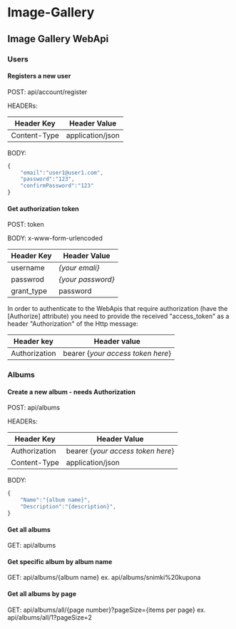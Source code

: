# Image-Gallery

## Image Gallery WebApi

### Users

#### Registers a new user
POST: api/account/register

HEADERs:

| Header Key | Header Value |
|---|---|
| Content-Type | application/json |    

BODY:
```js
{
    "email":"user1@user1.com",
    "password":"123",
    "confirmPassword":"123"
}
```
#### Get authorization token
POST: token

BODY: x-www-form-urlencoded

| Header Key | Header Value |
|---|---|
| username | *{your emali}* |
| passwrod | *{your password}* |
| grant_type | password |

In order to authenticate to the WebApis that require authorization (have the [Authorize] attribute) you need to provide the received "access_token" as a header "Authorization" of the Http message:

| Header key | Header value |
| --- | --- |
| Authorization | bearer {*your access token here*} |

### Albums
    
#### Create a new album - needs Authorization

POST: api/albums

HEADERs:

| Header Key | Header Value |
|---|---|
| Authorization | bearer {*your access token here*} |
| Content-Type | application/json |

BODY:
```js
{
    "Name":"{album name}",
    "Description":"{description}",
}
```
#### Get all albums
GET: api/albums 
#### Get specific album by album name
GET: api/albums/{album name}
ex. api/albums/snimki%20kupona

#### Get all albums by page
GET: api/albums/all/{page number}?pageSize={items per page}
ex. api/albums/all/1?pageSize=2